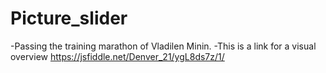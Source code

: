 # Picture_slider
-Passing the training marathon of Vladilen Minin. 
-This is a link for a visual overview 
https://jsfiddle.net/Denver_21/ygL8ds7z/1/
